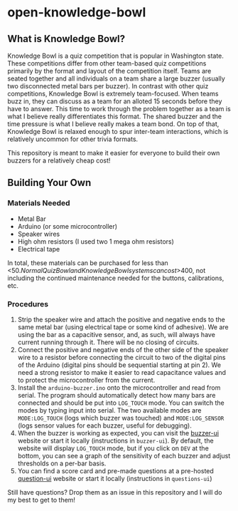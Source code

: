 # open-knowledge-bowl

## What is Knowledge Bowl?

Knowledge Bowl is a quiz competition that is popular in Washington state. These competitions differ from other team-based quiz competitions primarily by the format and layout of the competition itself. Teams are seated together and all individuals on a team share a large buzzer (usually two disconnected metal bars per buzzer). In contrast with other quiz competitions, Knowledge Bowl is extremely team-focused. When teams buzz in, they can discuss as a team for an alloted 15 seconds before they have to answer. This time to work through the problem together as a team is what I believe really differentiates this format. The shared buzzer and the time pressure is what I believe really makes a team bond. On top of that, Knowledge Bowl is relaxed enough to spur inter-team interactions, which is relatively uncommon for other trivia formats.

This repository is meant to make it easier for everyone to build their own buzzers for a relatively cheap cost!

## Building Your Own
### Materials Needed
- Metal Bar
- Arduino (or some microcontroller)
- Speaker wires
- High ohm resistors (I used two 1 mega ohm resistors)
- Electrical tape

In total, these materials can be purchased for less than <$50. Normal Quiz Bowl and Knowledge Bowl systems can cost >$400, not including the continued maintenance needed for the buttons, calibrations, etc.

### Procedures
1. Strip the speaker wire and attach the positive and negative ends to the same metal bar (using electrical tape or some kind of adhesive). We are using the bar as a capacitive sensor, and, as such, will always have current running through it. There will be no closing of circuits.
2. Connect the positive and negative ends of the other side of the speaker wire to a resistor before connecting the circuit to two of the digital pins of the Arduino (digital pins should be sequential starting at pin 2). We need a strong resistor to make it easier to read capacitance values and to protect the microcontroller from the current.
3. Install the `arduino-buzzer.ino` onto the microcontroller and read from serial. The program should automatically detect how many bars are connected and should be put into `LOG_TOUCH` mode. You can switch the modes by typing input into serial. The two available modes are `MODE:LOG_TOUCH` (logs which buzzer was touched) and `MODE:LOG_SENSOR` (logs sensor values for each buzzer, useful for debugging).
4. When the buzzer is working as expected, you can visit the [buzzer-ui](https://knowledge-buzzer.pages.dev/) website or start it locally (instructions in `buzzer-ui`). By default, the website will display `LOG_TOUCH` mode, but if you click on `DEV` at the bottom, you can see a graph of the sensitivity of each buzzer and adjust thresholds on a per-bar basis.
5. You can find a score card and pre-made questions at a pre-hosted [question-ui](https://open-knowledge-bowl.pages.dev/) website or start it locally (instructions in `questions-ui`)

Still have questions? Drop them as an issue in this repository and I will do my best to get to them!
